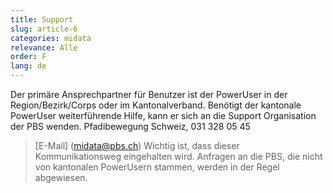 ```yaml
---
title: Support
slug: article-6
categories: midata
relevance: Alle
order: F
lang: de
---
```


Der primäre Ansprechpartner für Benutzer ist der PowerUser in der Region/Bezirk/Corps oder im Kantonalverband.
Benötigt der kantonale PowerUser weiterführende Hilfe, kann er sich an die Support Organisation der PBS wenden.
Pfadibewegung Schweiz, 031 328 05 45
> [E-Mail] (midata@pbs.ch)
Wichtig ist, dass dieser Kommunikationsweg eingehalten wird. Anfragen an die PBS, die nicht von kantonalen PowerUsern stammen, werden in der Regel abgewiesen.
